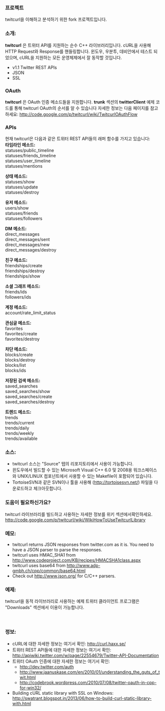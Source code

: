 ### 프로젝트 ###
twitcurl을 이해하고 분석하기 위한 fork 프로젝트입니다.


### 소개: ###
**twitcurl** 은 트위터 API를 지원하는 순수 C++ 라이브러리입니다. cURL을 사용해 HTTP Request와 Response를 핸들링합니다. 윈도우, 우분투, 데비안에서 테스트 되었으며, cURL을 지원하는 모든 운영체제에서 잘 동작할 것입니다.
  * v1.1 Twitter REST APIs
  * JSON
  * SSL

### OAuth ###
**twitcurl** 은 OAuth 인증 메소드들을 지원합니다. **trunk** 섹션의 **twitterClient** 예제 코드를 통해 twitcurl OAuth의 순서를 알 수 있습니다 자세한 정보는 다음 페이지를 참고하세요: http://code.google.com/p/twitcurl/wiki/TwitcurlOAuthFlow


### APIs ###
현재 twitcurl은 다음과 같은 트위터 REST API들의 래퍼 함수를 가지고 있습니다:<br>
<b>타임라인 메소드:</b><br>
statuses/public_timeline<br>
statuses/friends_timeline<br>
statuses/user_timeline<br>
statuses/mentions<br>

<b>상태 메소드:</b><br>
statuses/show<br>
statuses/update<br>
statuses/destroy<br>

<b>유저 메소드:</b><br>
users/show<br>
statuses/friends<br>
statuses/followers<br>

<b>DM 메소드:</b><br>
direct_messages<br>
direct_messages/sent<br>
direct_messages/new<br>
direct_messages/destroy<br>

<b>친구 메소드:</b><br>
friendships/create<br>
friendships/destroy<br>
friendships/show<br>

<b>소셜 그래프 메소드:</b><br>
friends/ids<br>
followers/ids<br>

<b>계정 메소드:</b><br>
account/rate_limit_status<br>

<b>관심글 메소드:</b><br>
favorites<br>
favorites/create<br>
favorites/destroy<br>

<b>차단 메소드:</b><br>
blocks/create<br>
blocks/destroy<br>
blocks/list<br>
blocks/ids<br>

<b>저장된 검색 메소드:</b><br>
saved_searches<br>
saved_searches/show<br>
saved_searches/create<br>
saved_searches/destroy<br>

<b>트렌드 메소드:</b><br>
trends<br>
trends/current<br>
trends/daily<br>
trends/weekly<br>
trends/available<br>

<h3>소스:</h3>
<ul><li>twitcurl 소스는 "Source" 탭의 리포지토리에서 사용이 가능합니다.<br>
</li><li>윈도우에서 빌드할 수 있는 Microsoft Visual C++ 6.0 및 2008용 워크스페이스와 UNIX/LINUX 컴포넌트에서 사용할 수 있는 Makefile이 포함되어 있습니다.<br>
</li><li>TortoiseSVN과 같은 SVN이나 툴을 사용해 (<a href='http://tortoisesvn.net/'>http://tortoisesvn.net/</a>) 파일을 다운로드하고 체크아웃합니다.</li></ul>


<h3>도움이 필요하신가요?</h3>
twitcurl 라이브러리를 빌드하고 사용하는 자세한 정보를 위키 섹션에서확인하세요.<br>
<a href='http://code.google.com/p/twitcurl/wiki/WikiHowToUseTwitcurlLibrary'>http://code.google.com/p/twitcurl/wiki/WikiHowToUseTwitcurlLibrary</a>


<h3>메모:</h3>
<ul><li>twitcurl returns JSON responses from twitter.com as it is. You need to have a JSON parser to parse the responses.<br>
</li><li>twitcurl uses HMAC_SHA1  from <a href='http://www.codeproject.com/KB/recipes/HMACSHA1class.aspx'>http://www.codeproject.com/KB/recipes/HMACSHA1class.aspx</a>
</li><li>twitcurl uses base64 from <a href='http://www.adp-gmbh.ch/cpp/common/base64.html'>http://www.adp-gmbh.ch/cpp/common/base64.html</a>
</li><li>Check out <a href='http://www.json.org/'>http://www.json.org/</a> for C/C++ parsers.</li></ul>


<h3>예제:</h3>
twitcurl을 동적 라이브러리로 사용하는 예제 트위터 클라이언트 프로그램은 "Downloads" 섹션에서 이용이 가능합니다.<br>
<br>
<br>
<h3>정보:</h3>
<ul><li>cURL에 대한 자세한 정보는 여기서 확인: <a href='http://curl.haxx.se/'>http://curl.haxx.se/</a>
</li><li>트위터 REST API들에 대한 자세한 정보는 여기서 확인: <a href='http://apiwiki.twitter.com/w/page/22554679/Twitter-API-Documentation'>http://apiwiki.twitter.com/w/page/22554679/Twitter-API-Documentation</a>
</li><li>트위터 OAuth 인증에 대한 자세한 정보는 여기서 확인:<br>
<ul><li><a href='http://dev.twitter.com/auth'>http://dev.twitter.com/auth</a>
</li><li><a href='http://www.jaanuskase.com/en/2010/01/understanding_the_guts_of_twit.html'>http://www.jaanuskase.com/en/2010/01/understanding_the_guts_of_twit.html</a>
</li><li><a href='http://codebrook.wordpress.com/2010/07/08/twitter-oauth-in-cpp-for-win32/'>http://codebrook.wordpress.com/2010/07/08/twitter-oauth-in-cpp-for-win32/</a>
</li></ul></li><li>Building cURL static library with SSL on Windows: <a href='http://swatrant.blogspot.in/2013/06/how-to-build-curl-static-library-with.html'>http://swatrant.blogspot.in/2013/06/how-to-build-curl-static-library-with.html</a>
